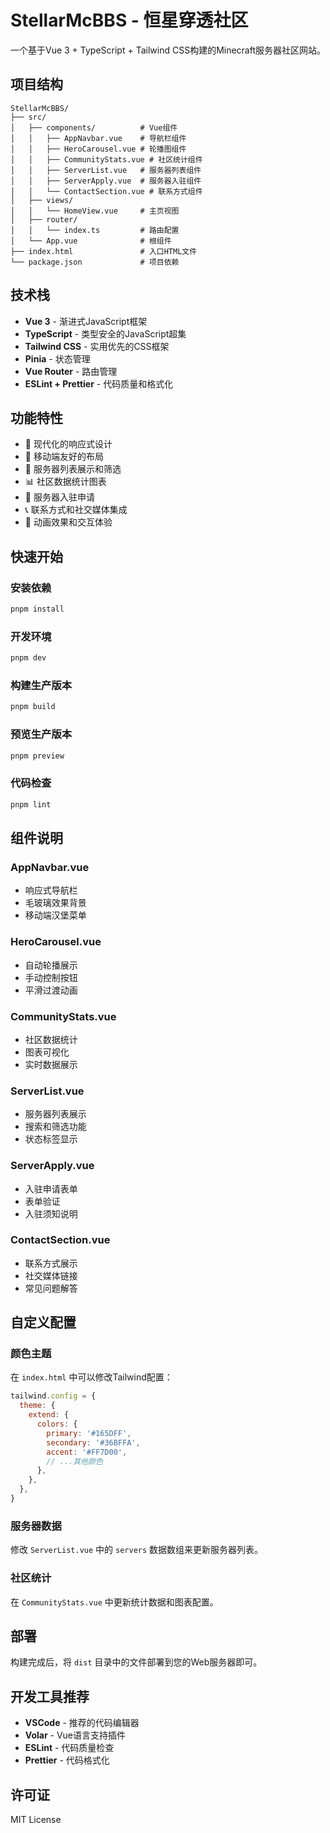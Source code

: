 # StellarMcBBS - 恒星穿透社区

一个基于Vue 3 + TypeScript + Tailwind CSS构建的Minecraft服务器社区网站。

## 项目结构

```
StellarMcBBS/
├── src/
│   ├── components/          # Vue组件
│   │   ├── AppNavbar.vue    # 导航栏组件
│   │   ├── HeroCarousel.vue # 轮播图组件
│   │   ├── CommunityStats.vue # 社区统计组件
│   │   ├── ServerList.vue   # 服务器列表组件
│   │   ├── ServerApply.vue  # 服务器入驻组件
│   │   └── ContactSection.vue # 联系方式组件
│   ├── views/
│   │   └── HomeView.vue     # 主页视图
│   ├── router/
│   │   └── index.ts         # 路由配置
│   └── App.vue              # 根组件
├── index.html               # 入口HTML文件
└── package.json             # 项目依赖
```

## 技术栈

- **Vue 3** - 渐进式JavaScript框架
- **TypeScript** - 类型安全的JavaScript超集
- **Tailwind CSS** - 实用优先的CSS框架
- **Pinia** - 状态管理
- **Vue Router** - 路由管理
- **ESLint + Prettier** - 代码质量和格式化

## 功能特性

- 🎨 现代化的响应式设计
- 📱 移动端友好的布局
- 🎯 服务器列表展示和筛选
- 📊 社区数据统计图表
- 📝 服务器入驻申请
- 📞 联系方式和社交媒体集成
- 🌟 动画效果和交互体验

## 快速开始

### 安装依赖

```bash
pnpm install
```

### 开发环境

```bash
pnpm dev
```

### 构建生产版本

```bash
pnpm build
```

### 预览生产版本

```bash
pnpm preview
```

### 代码检查

```bash
pnpm lint
```

## 组件说明

### AppNavbar.vue

- 响应式导航栏
- 毛玻璃效果背景
- 移动端汉堡菜单

### HeroCarousel.vue

- 自动轮播展示
- 手动控制按钮
- 平滑过渡动画

### CommunityStats.vue

- 社区数据统计
- 图表可视化
- 实时数据展示

### ServerList.vue

- 服务器列表展示
- 搜索和筛选功能
- 状态标签显示

### ServerApply.vue

- 入驻申请表单
- 表单验证
- 入驻须知说明

### ContactSection.vue

- 联系方式展示
- 社交媒体链接
- 常见问题解答

## 自定义配置

### 颜色主题

在 `index.html` 中可以修改Tailwind配置：

```javascript
tailwind.config = {
  theme: {
    extend: {
      colors: {
        primary: '#165DFF',
        secondary: '#36BFFA',
        accent: '#FF7D00',
        // ...其他颜色
      },
    },
  },
}
```

### 服务器数据

修改 `ServerList.vue` 中的 `servers` 数据数组来更新服务器列表。

### 社区统计

在 `CommunityStats.vue` 中更新统计数据和图表配置。

## 部署

构建完成后，将 `dist` 目录中的文件部署到您的Web服务器即可。

## 开发工具推荐

- **VSCode** - 推荐的代码编辑器
- **Volar** - Vue语言支持插件
- **ESLint** - 代码质量检查
- **Prettier** - 代码格式化

## 许可证

MIT License
